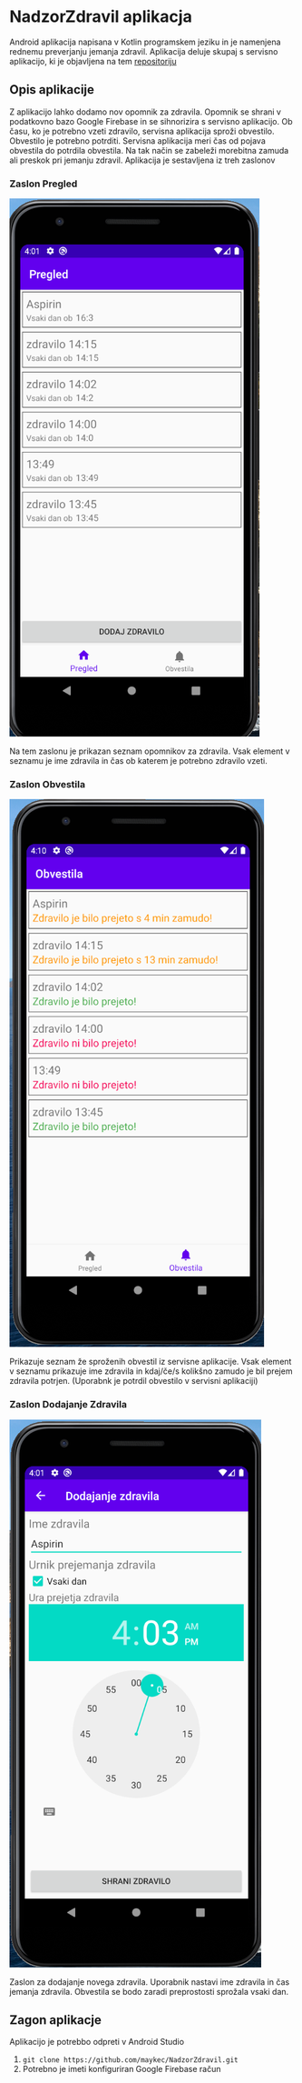 # NadzorZdravil aplikacja 
Android aplikacija napisana v Kotlin programskem jeziku in je namenjena rednemu preverjanju jemanja zdravil. Aplikacija deluje skupaj s servisno aplikacijo, ki je objavljena na tem [repositoriju](https://github.com/maykec/OpomnikZdravil)

## Opis aplikacije
Z aplikacijo lahko dodamo nov opomnik za zdravila. Opomnik se shrani v podatkovno bazo Google Firebase in se sihnorizira s servisno aplikacijo. Ob času, ko je potrebno vzeti zdravilo, servisna aplikacija sproži obvestilo. Obvestilo je potrebno potrditi. Servisna aplikacija meri čas od pojava obvestila do potrdila obvestila. Na tak način se zabeleži morebitna zamuda ali preskok pri jemanju zdravil.
Aplikacija je sestavljena iz treh zaslonov

### Zaslon Pregled
![](https://raw.githubusercontent.com/maykec/NadzorZdravil/master/blob/home.png)

Na tem zaslonu je prikazan seznam opomnikov za zdravila. Vsak element v seznamu je ime zdravila in čas ob katerem je potrebno zdravilo vzeti.

### Zaslon Obvestila
![](https://raw.githubusercontent.com/maykec/NadzorZdravil/master/blob/notifications.png)

Prikazuje seznam že sproženih obvestil iz servisne aplikacije. Vsak element v seznamu prikazuje ime zdravila in kdaj/če/s kolikšno zamudo je bil prejem zdravila potrjen. (Uporabnk je potrdil obvestilo v servisni aplikaciji)

### Zaslon Dodajanje Zdravila
![](https://raw.githubusercontent.com/maykec/NadzorZdravil/master/blob/add_event.png)

Zaslon za dodajanje novega zdravila. Uporabnik nastavi ime zdravila in čas jemanja zdravila. Obvestila se bodo zaradi preprostosti sprožala vsaki dan. 


## Zagon aplikacje
Aplikacijo je potrebbo odpreti v Android Studio

1. `git clone https://github.com/maykec/NadzorZdravil.git`
2. Potrebno je imeti konfiguriran Google Firebase račun
